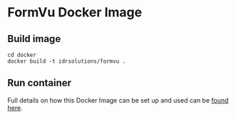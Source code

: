 # FormVu Docker Image

## Build image
```
cd docker
docker build -t idrsolutions/formvu . 
```

## Run container
Full details on how this Docker Image can be set up and used can be [found here](https://support.idrsolutions.com/formvu/tutorials/cloud/docker).
<!-- https://support.idrsolutions.com/formvu/tutorials/cloud/docker/deploy-formvu-on-docker -->
